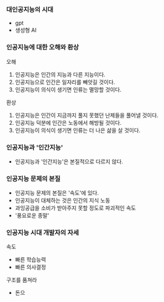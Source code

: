 
### 대인공지능의 시대
- gpt
- 생성형 AI 


### 인공지능에 대한 오해와 환상
오해
1. 인공지능은 인간의 지능과 다른 지능이다.
2. 인공지능으로 인간은 일자리를 빼앗길 것이다.
3. 인공지능이 의식이 생기면 인류는 멸망할 것이다.

환상
1. 인공지능은 인간이 지금까지 풀지 못했던 난제들을 풀어낼 것이다.
2. 인공지능 덕분에 인간은 노동에서 해방될 것이다.
3. 인공지능이 의식이 생기면 인류는 더 나은 삶을 살 것이다.


### 인공지능과 '인간지능'
- 인공지능과 '인간지능'은 본질적으로 다르지 않다.


### 인공지능 문제의 본질
- 인공지능 문제의 본질은 '속도'에 있다.
- 인공지능이 대체하는 것은 인간의 지식 노동
- 과잉공급을 소비가 받아주지 못할 정도로 파괴적인 속도
- '풍요로운 종말'

### 인공지능 시대 개발자의 자세
속도
- 빠른 학습능력
- 빠른 의사결정

구조를 품쳐라
- 돈으